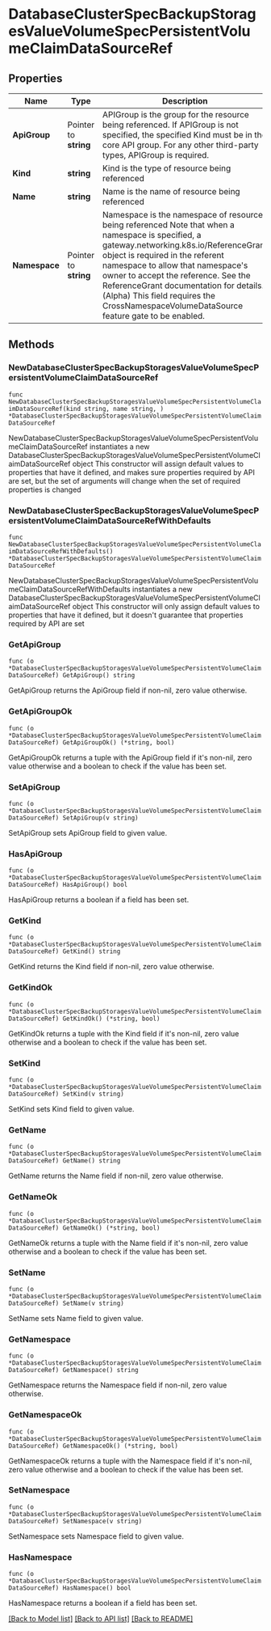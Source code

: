 # DatabaseClusterSpecBackupStoragesValueVolumeSpecPersistentVolumeClaimDataSourceRef

## Properties

Name | Type | Description | Notes
------------ | ------------- | ------------- | -------------
**ApiGroup** | Pointer to **string** | APIGroup is the group for the resource being referenced. If APIGroup is not specified, the specified Kind must be in the core API group. For any other third-party types, APIGroup is required. | [optional] 
**Kind** | **string** | Kind is the type of resource being referenced | 
**Name** | **string** | Name is the name of resource being referenced | 
**Namespace** | Pointer to **string** | Namespace is the namespace of resource being referenced Note that when a namespace is specified, a gateway.networking.k8s.io/ReferenceGrant object is required in the referent namespace to allow that namespace&#39;s owner to accept the reference. See the ReferenceGrant documentation for details. (Alpha) This field requires the CrossNamespaceVolumeDataSource feature gate to be enabled. | [optional] 

## Methods

### NewDatabaseClusterSpecBackupStoragesValueVolumeSpecPersistentVolumeClaimDataSourceRef

`func NewDatabaseClusterSpecBackupStoragesValueVolumeSpecPersistentVolumeClaimDataSourceRef(kind string, name string, ) *DatabaseClusterSpecBackupStoragesValueVolumeSpecPersistentVolumeClaimDataSourceRef`

NewDatabaseClusterSpecBackupStoragesValueVolumeSpecPersistentVolumeClaimDataSourceRef instantiates a new DatabaseClusterSpecBackupStoragesValueVolumeSpecPersistentVolumeClaimDataSourceRef object
This constructor will assign default values to properties that have it defined,
and makes sure properties required by API are set, but the set of arguments
will change when the set of required properties is changed

### NewDatabaseClusterSpecBackupStoragesValueVolumeSpecPersistentVolumeClaimDataSourceRefWithDefaults

`func NewDatabaseClusterSpecBackupStoragesValueVolumeSpecPersistentVolumeClaimDataSourceRefWithDefaults() *DatabaseClusterSpecBackupStoragesValueVolumeSpecPersistentVolumeClaimDataSourceRef`

NewDatabaseClusterSpecBackupStoragesValueVolumeSpecPersistentVolumeClaimDataSourceRefWithDefaults instantiates a new DatabaseClusterSpecBackupStoragesValueVolumeSpecPersistentVolumeClaimDataSourceRef object
This constructor will only assign default values to properties that have it defined,
but it doesn't guarantee that properties required by API are set

### GetApiGroup

`func (o *DatabaseClusterSpecBackupStoragesValueVolumeSpecPersistentVolumeClaimDataSourceRef) GetApiGroup() string`

GetApiGroup returns the ApiGroup field if non-nil, zero value otherwise.

### GetApiGroupOk

`func (o *DatabaseClusterSpecBackupStoragesValueVolumeSpecPersistentVolumeClaimDataSourceRef) GetApiGroupOk() (*string, bool)`

GetApiGroupOk returns a tuple with the ApiGroup field if it's non-nil, zero value otherwise
and a boolean to check if the value has been set.

### SetApiGroup

`func (o *DatabaseClusterSpecBackupStoragesValueVolumeSpecPersistentVolumeClaimDataSourceRef) SetApiGroup(v string)`

SetApiGroup sets ApiGroup field to given value.

### HasApiGroup

`func (o *DatabaseClusterSpecBackupStoragesValueVolumeSpecPersistentVolumeClaimDataSourceRef) HasApiGroup() bool`

HasApiGroup returns a boolean if a field has been set.

### GetKind

`func (o *DatabaseClusterSpecBackupStoragesValueVolumeSpecPersistentVolumeClaimDataSourceRef) GetKind() string`

GetKind returns the Kind field if non-nil, zero value otherwise.

### GetKindOk

`func (o *DatabaseClusterSpecBackupStoragesValueVolumeSpecPersistentVolumeClaimDataSourceRef) GetKindOk() (*string, bool)`

GetKindOk returns a tuple with the Kind field if it's non-nil, zero value otherwise
and a boolean to check if the value has been set.

### SetKind

`func (o *DatabaseClusterSpecBackupStoragesValueVolumeSpecPersistentVolumeClaimDataSourceRef) SetKind(v string)`

SetKind sets Kind field to given value.


### GetName

`func (o *DatabaseClusterSpecBackupStoragesValueVolumeSpecPersistentVolumeClaimDataSourceRef) GetName() string`

GetName returns the Name field if non-nil, zero value otherwise.

### GetNameOk

`func (o *DatabaseClusterSpecBackupStoragesValueVolumeSpecPersistentVolumeClaimDataSourceRef) GetNameOk() (*string, bool)`

GetNameOk returns a tuple with the Name field if it's non-nil, zero value otherwise
and a boolean to check if the value has been set.

### SetName

`func (o *DatabaseClusterSpecBackupStoragesValueVolumeSpecPersistentVolumeClaimDataSourceRef) SetName(v string)`

SetName sets Name field to given value.


### GetNamespace

`func (o *DatabaseClusterSpecBackupStoragesValueVolumeSpecPersistentVolumeClaimDataSourceRef) GetNamespace() string`

GetNamespace returns the Namespace field if non-nil, zero value otherwise.

### GetNamespaceOk

`func (o *DatabaseClusterSpecBackupStoragesValueVolumeSpecPersistentVolumeClaimDataSourceRef) GetNamespaceOk() (*string, bool)`

GetNamespaceOk returns a tuple with the Namespace field if it's non-nil, zero value otherwise
and a boolean to check if the value has been set.

### SetNamespace

`func (o *DatabaseClusterSpecBackupStoragesValueVolumeSpecPersistentVolumeClaimDataSourceRef) SetNamespace(v string)`

SetNamespace sets Namespace field to given value.

### HasNamespace

`func (o *DatabaseClusterSpecBackupStoragesValueVolumeSpecPersistentVolumeClaimDataSourceRef) HasNamespace() bool`

HasNamespace returns a boolean if a field has been set.


[[Back to Model list]](../README.md#documentation-for-models) [[Back to API list]](../README.md#documentation-for-api-endpoints) [[Back to README]](../README.md)



